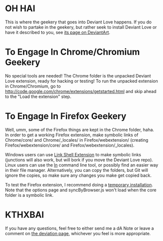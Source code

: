 # OH HAI

This is where the geekery that goes into Deviant Love happens. If you do not wish to partake in the geekery, but rather seek to install Deviant Love or have it described to you, see [its page on DeviantArt](http://fav.me/d2my13o).

# To Engage In Chrome/Chromium Geekery

No special tools are needed! The Chrome folder is the unpacked Deviant Love extension, ready for hacking or testing! To run the unpacked extension in Chrome/Chromium, go to http://code.google.com/chrome/extensions/getstarted.html and skip ahead to the "Load the extension" step.

# To Engage In Firefox Geekery

Well, umm, some of the Firefox things are kept in the Chrome folder, haha. In order to get a working Firefox extension, make symbolic links of Chrome/core/ and Chrome/_locales/ in Firefox/webextension/ (creating Firefox/webextension/core/ and Firefox/webextension/_locales).

Windows users can use [Link Shell Extension](http://schinagl.priv.at/nt/hardlinkshellext/hardlinkshellext.html) to make symbolic links (junctions will also work, but will bork if you move the Deviant Love repo). Linux users can use the [ln](http://en.wikipedia.org/wiki/Ln_(Unix)) command line tool, or possibly find an easier way in their file manager. Alternatively, you can copy the folders, but Git will ignore the copies, so make sure any changes you make get copied back.

To test the Firefox extension, I recommend doing a [temporary installation](https://developer.mozilla.org/en-US/Add-ons/WebExtensions/Temporary_Installation_in_Firefox). Note that the options page and syncByBrowser.js won't load when the core folder is a symbolic link.

# KTHXBAI

If you have any questions, feel free to either send me a dA Note or leave a comment on [the deviation page](http://fav.me/d2my13o), whichever you feel is more appropriate.